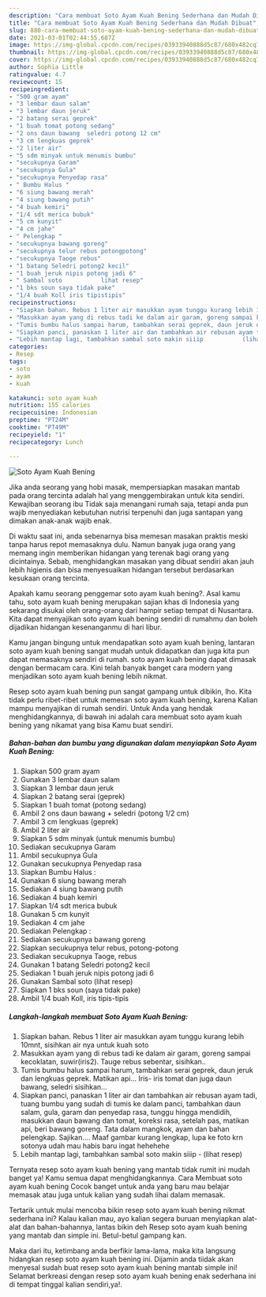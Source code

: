 ```yaml
---
description: "Cara membuat Soto Ayam Kuah Bening Sederhana dan Mudah Dibuat"
title: "Cara membuat Soto Ayam Kuah Bening Sederhana dan Mudah Dibuat"
slug: 880-cara-membuat-soto-ayam-kuah-bening-sederhana-dan-mudah-dibuat
date: 2021-03-01T02:44:55.687Z
image: https://img-global.cpcdn.com/recipes/03933940888d5c87/680x482cq70/soto-ayam-kuah-bening-foto-resep-utama.jpg
thumbnail: https://img-global.cpcdn.com/recipes/03933940888d5c87/680x482cq70/soto-ayam-kuah-bening-foto-resep-utama.jpg
cover: https://img-global.cpcdn.com/recipes/03933940888d5c87/680x482cq70/soto-ayam-kuah-bening-foto-resep-utama.jpg
author: Sophia Little
ratingvalue: 4.7
reviewcount: 15
recipeingredient:
- "500 gram ayam"
- "3 lembar daun salam"
- "3 lembar daun jeruk"
- "2 batang serai geprek"
- "1 buah tomat potong sedang"
- "2 ons daun bawang  seledri potong 12 cm"
- "3 cm lengkuas geprek"
- "2 liter air"
- "5 sdm minyak untuk menumis bumbu"
- "secukupnya Garam"
- "secukupnya Gula"
- "secukupnya Penyedap rasa"
- " Bumbu Halus "
- "6 siung bawang merah"
- "4 siung bawang putih"
- "4 buah kemiri"
- "1/4 sdt merica bubuk"
- "5 cm kunyit"
- "4 cm jahe"
- " Pelengkap "
- "secukupnya bawang goreng"
- "secukupnya telur rebus potongpotong"
- "secukupnya Taoge rebus"
- "1 batang Seledri potong2 kecil"
- "1 buah jeruk nipis potong jadi 6"
- " Sambal soto           lihat resep"
- "1 bks soun saya tidak pake"
- "1/4 buah Koll iris tipistipis"
recipeinstructions:
- "Siapkan bahan. Rebus 1 liter air masukkan ayam tunggu kurang lebih 10mnt, sisihkan air nya untuk kuah soto"
- "Masukkan ayam yang di rebus tadi ke dalam air garam, goreng sampai kecoklatan, suwir(iris2). Tauge rebus sebentar, sisihkan.."
- "Tumis bumbu halus sampai harum, tambahkan serai geprek, daun jeruk dan lengkuas geprek. Matikan api... Iris- iris tomat dan juga daun bawang, seledri sisihkan..."
- "Siapkan panci, panaskan 1 liter air dan tambahkan air rebusan ayam tadi, tuang bumbu yang sudah di tumis ke dalam panci, tambahkan daun salam, gula, garam dan penyedap rasa, tunggu hingga mendidih, masukkan daun bawang dan tomat, koreksi rasa, setelah pas, matikan api, beri bawang goreng. Tata dalam mangkok, ayam dan bahan pelengkap. Sajikan.... Maaf gambar kurang lengkap, lupa ke foto krn sotonya udah mau habis baru ingat hehehehe"
- "Lebih mantap lagi, tambahkan sambal soto makin siiip           (lihat resep)"
categories:
- Resep
tags:
- soto
- ayam
- kuah

katakunci: soto ayam kuah 
nutrition: 155 calories
recipecuisine: Indonesian
preptime: "PT24M"
cooktime: "PT49M"
recipeyield: "1"
recipecategory: Lunch

---
```



![Soto Ayam Kuah Bening](https://img-global.cpcdn.com/recipes/03933940888d5c87/680x482cq70/soto-ayam-kuah-bening-foto-resep-utama.jpg)

Jika anda seorang yang hobi masak, mempersiapkan masakan mantab pada orang tercinta adalah hal yang menggembirakan untuk kita sendiri. Kewajiban seorang ibu Tidak saja menangani rumah saja, tetapi anda pun wajib menyediakan kebutuhan nutrisi terpenuhi dan juga santapan yang dimakan anak-anak wajib enak.

Di waktu  saat ini, anda sebenarnya bisa memesan masakan praktis meski tanpa harus repot memasaknya dulu. Namun banyak juga orang yang memang ingin memberikan hidangan yang terenak bagi orang yang dicintainya. Sebab, menghidangkan masakan yang dibuat sendiri akan jauh lebih higienis dan bisa menyesuaikan hidangan tersebut berdasarkan kesukaan orang tercinta. 



Apakah kamu seorang penggemar soto ayam kuah bening?. Asal kamu tahu, soto ayam kuah bening merupakan sajian khas di Indonesia yang sekarang disukai oleh orang-orang dari hampir setiap tempat di Nusantara. Kita dapat menyajikan soto ayam kuah bening sendiri di rumahmu dan boleh dijadikan hidangan kesenanganmu di hari libur.

Kamu jangan bingung untuk mendapatkan soto ayam kuah bening, lantaran soto ayam kuah bening sangat mudah untuk didapatkan dan juga kita pun dapat memasaknya sendiri di rumah. soto ayam kuah bening dapat dimasak dengan bermacam cara. Kini telah banyak banget cara modern yang menjadikan soto ayam kuah bening lebih nikmat.

Resep soto ayam kuah bening pun sangat gampang untuk dibikin, lho. Kita tidak perlu ribet-ribet untuk memesan soto ayam kuah bening, karena Kalian mampu menyajikan di rumah sendiri. Untuk Anda yang hendak menghidangkannya, di bawah ini adalah cara membuat soto ayam kuah bening yang nikamat yang bisa Kamu buat sendiri.

<!--inarticleads1-->

##### Bahan-bahan dan bumbu yang digunakan dalam menyiapkan Soto Ayam Kuah Bening:

1. Siapkan 500 gram ayam
1. Gunakan 3 lembar daun salam
1. Siapkan 3 lembar daun jeruk
1. Siapkan 2 batang serai (geprek)
1. Siapkan 1 buah tomat (potong sedang)
1. Ambil 2 ons daun bawang + seledri (potong 1/2 cm)
1. Ambil 3 cm lengkuas (geprek)
1. Ambil 2 liter air
1. Siapkan 5 sdm minyak (untuk menumis bumbu)
1. Sediakan secukupnya Garam
1. Ambil secukupnya Gula
1. Gunakan secukupnya Penyedap rasa
1. Siapkan  Bumbu Halus :
1. Gunakan 6 siung bawang merah
1. Sediakan 4 siung bawang putih
1. Sediakan 4 buah kemiri
1. Siapkan 1/4 sdt merica bubuk
1. Gunakan 5 cm kunyit
1. Sediakan 4 cm jahe
1. Sediakan  Pelengkap :
1. Sediakan secukupnya bawang goreng
1. Siapkan secukupnya telur rebus, potong-potong
1. Sediakan secukupnya Taoge, rebus
1. Gunakan 1 batang Seledri potong2 kecil
1. Sediakan 1 buah jeruk nipis potong jadi 6
1. Gunakan  Sambal soto           (lihat resep)
1. Siapkan 1 bks soun (saya tidak pake)
1. Ambil 1/4 buah Koll, iris tipis-tipis




<!--inarticleads2-->

##### Langkah-langkah membuat Soto Ayam Kuah Bening:

1. Siapkan bahan. Rebus 1 liter air masukkan ayam tunggu kurang lebih 10mnt, sisihkan air nya untuk kuah soto
1. Masukkan ayam yang di rebus tadi ke dalam air garam, goreng sampai kecoklatan, suwir(iris2). Tauge rebus sebentar, sisihkan..
1. Tumis bumbu halus sampai harum, tambahkan serai geprek, daun jeruk dan lengkuas geprek. Matikan api... Iris- iris tomat dan juga daun bawang, seledri sisihkan...
1. Siapkan panci, panaskan 1 liter air dan tambahkan air rebusan ayam tadi, tuang bumbu yang sudah di tumis ke dalam panci, tambahkan daun salam, gula, garam dan penyedap rasa, tunggu hingga mendidih, masukkan daun bawang dan tomat, koreksi rasa, setelah pas, matikan api, beri bawang goreng. Tata dalam mangkok, ayam dan bahan pelengkap. Sajikan.... Maaf gambar kurang lengkap, lupa ke foto krn sotonya udah mau habis baru ingat hehehehe
1. Lebih mantap lagi, tambahkan sambal soto makin siiip -           (lihat resep)




Ternyata resep soto ayam kuah bening yang mantab tidak rumit ini mudah banget ya! Kamu semua dapat menghidangkannya. Cara Membuat soto ayam kuah bening Cocok banget untuk anda yang baru mau belajar memasak atau juga untuk kalian yang sudah lihai dalam memasak.

Tertarik untuk mulai mencoba bikin resep soto ayam kuah bening nikmat sederhana ini? Kalau kalian mau, ayo kalian segera buruan menyiapkan alat-alat dan bahan-bahannya, lantas bikin deh Resep soto ayam kuah bening yang mantab dan simple ini. Betul-betul gampang kan. 

Maka dari itu, ketimbang anda berfikir lama-lama, maka kita langsung hidangkan resep soto ayam kuah bening ini. Dijamin anda tiidak akan menyesal sudah buat resep soto ayam kuah bening mantab simple ini! Selamat berkreasi dengan resep soto ayam kuah bening enak sederhana ini di tempat tinggal kalian sendiri,ya!.

